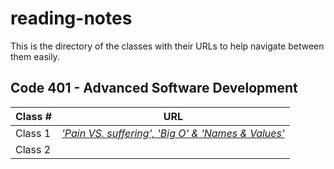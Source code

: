
# reading-notes

This is the directory of the classes with their URLs to help navigate between them easily.


## Code 401 - Advanced Software Development


| **Class #** | **URL** |   
| -------- | -----------|
| Class 1   | *['Pain VS. suffering', 'Big O' & 'Names & Values' ](./ReadingQuestions.md)*    | 
| Class 2   |      | 
